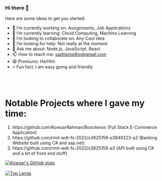 ### Hi there 👋



Here are some ideas to get you started:

- 🔭 I’m currently working on: Assignments, Job Applications
- 🌱 I’m currently learning: Cloud Computing, Machine Learning
- 👯 I’m looking to collaborate on: Any Cool Idea
- 🤔 I’m looking for help: Not really at the moment
- 💬 Ask me about: Node.js, JavaScript, React
- 📫 How to reach me: saditsnigdho@gmail.com
- 😄 Pronouns: He/Him
- ⚡ Fun fact: I am easy going and friendly

<br></br>

<h1>Notable Projects where I gave my time:</h1>

<ol>
  <li>https://github.com/KowsarRahman/Boockeroo (Full Stack E-Commerce Application)</li>
  <li>https://github.com/rmit-wdt-fs-2022/s3825159-s3849223-a2 (Banking Website built using C# and asp.net)</li>
  <li>https://github.com/rmit-wdt-fs-2022/s3825159-a3 (API built using C# and a bit of front end stuff)
</ol>

[![Kowsar's GitHub stats](https://github-readme-stats.vercel.app/api?username=KowsarRahman)](https://github.com/KowsarRahman/github-readme-stats)<br></br>
[![Top Langs](https://github-readme-stats.vercel.app/api/top-langs/?username=KowsarRahman&langs_count=10)](https://github.com/KowsarRahman/github-readme-stats)
